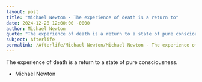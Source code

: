 ```yaml
---
layout: post
title: "Michael Newton - The experience of death is a return to"
date: 2024-12-28 12:00:00 -0000
author: Michael Newton
quote: "The experience of death is a return to a state of pure consciousness."
subject: Afterlife
permalink: /Afterlife/Michael Newton/Michael Newton - The experience of death is a return to
---
```


The experience of death is a return to a state of pure consciousness.

- Michael Newton
